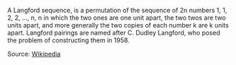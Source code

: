 A Langford sequence, is a permutation of the sequence of 2n numbers 1, 1, 2,
2, ..., n, n in which the two ones are one unit apart, the two twos are two
units apart, and more generally the two copies of each number k are k units
apart. Langford pairings are named after C. Dudley Langford, who posed the
problem of constructing them in 1958.

Source: [Wikipedia](https://en.wikipedia.org/wiki/Langford_pairing)
